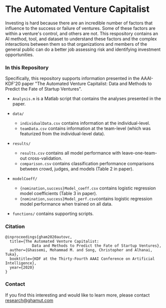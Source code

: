 # The Automated Venture Capitalist
Investing is hard because there are an incredible number of factors that influence to the success or failure of ventures. Some of these factors are within a venture's control, and others are not. This respository contains an AI method, tool, and dataset to understand these factors and the complex interactions between them so that organizations and members of the general public can do a better job assessing risk and identifying investment opportunities.

### In this Repository
Specifically, this repository supports information presented in the AAAI-KDF'20 paper "The Automated Venture Capitalist: Data and Methods to Predict the Fate of Startup Ventures".

- `Analysis.m` is a Matlab script that contains the analyses presented in the paper. 

- `data/`
  - `individualData.csv` contains information at the individual-level.
  - `teamData.csv` contains information at the team-level (which was featurized from the individual-level data).

- `results/` 
  - `results.csv` contains all model performance with leave-one-team-out cross-validation.
  - `comparison.csv` contains classification performance comparisons between crowd, judges, and models (Table 2 in paper).

- `modelCoeff/` 
  - `{nomination,success}Model_coeff.csv` contains logistic regression model coefficients (Table 3 in paper).
  - `{nomination,success}Model_perf.csv`contains logistic regression model performance when trained on all data.
  
- `functions/` contains supporting scripts.



### Citation
```
@inproceedings{gham2020autovc,
  title={The Automated Venture Capitalist: 
            Data and Methods to Predict the Fate of Startup Ventures},
  author={Ghassemi, Mohammad M. and Song, Christopher and Alhanai, Tuka},
  booktitle={KDF at the Thirty-Fourth AAAI Conference on Artificial Intelligence},
  year={2020}
}
```

### Contact
If you find this interesting and would like to learn more, please contact [research@ghamut.com](research@ghamut.com)
